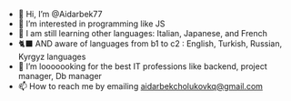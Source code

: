 - 👋 Hi, I’m @Aidarbek77
- 👀 I’m interested in programming like JS
- 🌱 I am still learning other languages: Italian, Japanese, and French
- 🐈‍⬛ AND aware of languages from b1 to c2 : English, Turkish, Russian, Kyrgyz languages
- 💞️ I’m looooooking for the best IT professions like backend, project manager, Db manager 
- 📫 How to reach me by emailing aidarbekcholukovkq@gmail.com
<!---
Aidarbek77/Aidarbek77 is a ✨ special ✨ repository because its `README.md` (this file) appears on your GitHub profile.
You can click the Preview link to take a look at your changes.
--->
